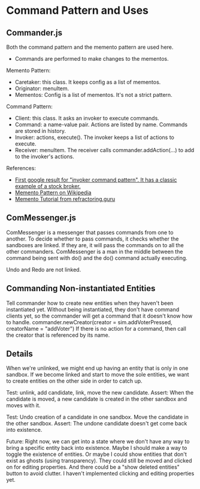 # Command Pattern and Uses

## Commander.js

Both the command pattern and the memento pattern are used here.
 * Commands are performed to make changes to the mementos.
 
Memento Pattern:
 * Caretaker: this class. It keeps config as a list of mementos.
 * Originator: menuItem.
 * Mementos: Config is a list of mementos. It's not a strict pattern.
 
Command Pattern:
 * Client: this class. It asks an invoker to execute commands.
 * Command: a name-value pair. Actions are listed by name. Commands are stored in history.
 * Invoker: actions, execute(). The invoker keeps a list of actions to execute.
 * Receiver: menuItem. The receiver calls commander.addAction(...) to add to the invoker's actions.
 
References:
 * [First google result for "invoker command pattern". It has a classic example of a stock broker.](https://home.csulb.edu/~pnguyen/cecs277/lecnotes/Command%20Pattern%201.pdf)
 * [Memento Pattern on Wikipedia](https://en.wikipedia.org/wiki/Memento_pattern)
 * [Memento Tutorial from refractoring.guru](https://refactoring.guru/design-patterns/memento)

## ComMessenger.js

ComMessenger is a messenger that passes commands from one to another. To decide whether to pass commands, it checks whether the sandboxes are linked. If they are, it will pass the commands on to all the other commanders. ComMessenger is a man in the middle between the command being sent with do() and the do() command actually executing.

Undo and Redo are not linked.

## Commanding Non-instantiated Entities
Tell commander how to create new entities when they haven't been instantiated yet. Without being instantiated, they don't have command clients yet, so the commander will get a command that it doesn't know how to handle.
commander.newCreator(creator = sim.addVoterPressed, creatorName = "addVoter")
If there is no action for a command, then call the creator that is referenced by its name.

## Details
When we're unlinked, we might end up having an entity that is only in one sandbox. If we become linked and start to move the sole entities, we want to create entities on the other side in order to catch up.

Test: unlink, add candidate, link, move the new candidate.
Assert: When the candidate is moved, a new candidate is created in the other sandbox and moves with it.

Test: Undo creation of a candidate in one sandbox. Move the candidate in the other sandbox.
Assert: The undone candidate doesn't get come back into existence.

Future: Right now, we can get into a state where we don't have any way to bring a specific entity back into existence. Maybe I should make a way to toggle the existence of entities. Or maybe I could show entities that don't exist as ghosts (using transparency). They could still be moved and clicked on for editing properties. And there could be a "show deleted entities" button to avoid clutter. I haven't implemented clicking and editing properties yet.


